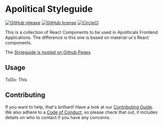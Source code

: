 Apolitical Styleguide
=====================

[![GitHub release](https://img.shields.io/github/release/apolitical/styleguide-material.svg)](https://github.com/apolitical/styleguide-material/releases)
[![GitHub license](https://img.shields.io/github/license/apolitical/styleguide-material.svg)](https://github.com/apolitical/styleguide-material/blob/master/LICENSE)
[![CircleCI](https://img.shields.io/circleci/project/github/apolitical/styleguide-material/master.svg)](https://circleci.com/gh/apolitical/styleguide-material)

This is a collection of React Components to be used in Apoliticals Frontend Applications. The difference is this one is based on material-ui's React components.

The [Styleguide is hosted on Github Pages](https://apolitical.github.io/styleguide-material)

Usage
-----

ToDo: This

Contributing
------------

If you want to help, that's brilliant! Have a look at our [Contributing Guide](CONTRIBUTING.md). We also adhere to a
[Code of Conduct](CODE_OF_CONDUCT.md), so please check that out, it includes details on who to contact if you have any
concerns.
